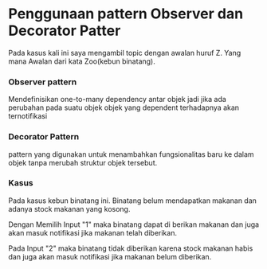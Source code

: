 # Penggunaan pattern Observer dan Decorator Patter

Pada kasus kali ini saya mengambil topic dengan awalan huruf Z.
Yang mana Awalan dari kata Zoo(kebun binatang).

### Observer pattern

Mendefinisikan one-to-many dependency antar objek jadi jika ada perubahan pada suatu objek objek yang dependent terhadapnya akan ternotifikasi

### Decorator Pattern

pattern yang digunakan untuk menambahkan fungsionalitas baru ke dalam objek tanpa merubah struktur objek tersebut.

### Kasus

Pada kasus kebun binatang ini. Binatang belum mendapatkan makanan dan adanya stock makanan yang kosong.

Dengan Memilih Input "1" maka binatang dapat di berikan makanan dan juga akan masuk notifikasi jika makanan telah diberikan.

Pada Input "2" maka binatang tidak diberikan karena stock makanan habis dan juga akan masuk notifikasi jika makanan belum diberikan.

